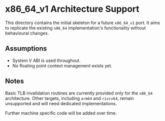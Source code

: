 # x86_64_v1 Architecture Support

This directory contains the initial skeleton for a future `x86_64_v1`
port. It aims to replicate the existing `x86_64` implementation's
functionality without behavioural changes.

## Assumptions

- System V ABI is used throughout.
- No floating point context management exists yet.

## Notes

Basic TLB invalidation routines are currently provided only for the `x86_64`
architecture. Other targets, including `arm64` and `riscv64`, remain
unsupported and will need dedicated implementations.

Further machine specific code will be added over time.
